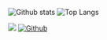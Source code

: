 ![Github stats](https://github-readme-stats.vercel.app/api?username=sumansta&theme=gotham) ![Top Langs](https://github-readme-stats.vercel.app/api/top-langs/?username=sumansta&theme=gotham)

![](https://visitor-badge.laobi.icu/badge?page_id=sumansta.sumansta) [![Github](https://img.shields.io/github/followers/sumansta?label=Follow&style=social)](https://github.com/sumansta)


